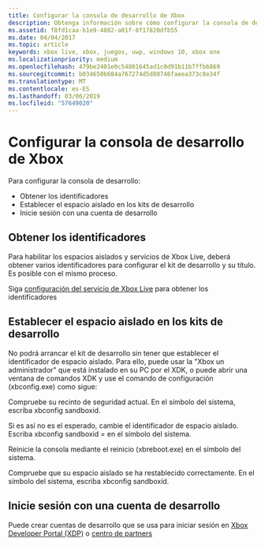 ```yaml
---
title: Configurar la consola de desarrollo de Xbox
description: Obtenga información sobre cómo configurar la consola de desarrollo de Xbox para admitir el desarrollo de Xbox Live.
ms.assetid: f8fd1caa-b1e9-4882-a01f-8f17820dfb55
ms.date: 04/04/2017
ms.topic: article
keywords: xbox live, xbox, juegos, uwp, windows 10, xbox one
ms.localizationpriority: medium
ms.openlocfilehash: 479be2401e0c54801645ad1c0d91b11b7ffb6869
ms.sourcegitcommit: b034650b684a767274d5d88746faeea373c8e34f
ms.translationtype: MT
ms.contentlocale: es-ES
ms.lasthandoff: 03/06/2019
ms.locfileid: "57649020"
---
```

# <a name="configure-your-xbox-development-console"></a>Configurar la consola de desarrollo de Xbox

Para configurar la consola de desarrollo:
- Obtener los identificadores
- Establecer el espacio aislado en los kits de desarrollo
- Inicie sesión con una cuenta de desarrollo

## <a name="get-your-ids"></a>Obtener los identificadores
Para habilitar los espacios aislados y servicios de Xbox Live, deberá obtener varios identificadores para configurar el kit de desarrollo y su título. Es posible con el mismo proceso.

Siga [configuración del servicio de Xbox Live](../xbox-live-service-configuration.md) para obtener los identificadores

## <a name="set-your-sandbox-on-your-development-kits"></a>Establecer el espacio aislado en los kits de desarrollo
No podrá arrancar el kit de desarrollo sin tener que establecer el identificador de espacio aislado. Para ello, puede usar la "Xbox un administrador" que está instalado en su PC por el XDK, o puede abrir una ventana de comandos XDK y use el comando de configuración (xbconfig.exe) como sigue:

Compruebe su recinto de seguridad actual. En el símbolo del sistema, escriba xbconfig sandboxid.

Si es así no es el esperado, cambie el identificador de espacio aislado. Escriba xbconfig sandboxid =<your sandbox id> en el símbolo del sistema.

Reinicie la consola mediante el reinicio (xbreboot.exe) en el símbolo del sistema.

Compruebe que su espacio aislado se ha restablecido correctamente. En el símbolo del sistema, escriba xbconfig sandboxid.

## <a name="sign-in-with-a-development-account"></a>Inicie sesión con una cuenta de desarrollo

Puede crear cuentas de desarrollo que se usa para iniciar sesión en [Xbox Developer Portal (XDP)](https://xdp.xboxlive.com/User/Contact/MyAccess?selectedMenu=devaccounts) o [centro de partners](https://partner.microsoft.com/dashboard)
